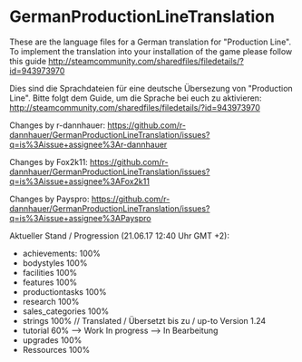 # GermanProductionLineTranslation

These are the language files for a German translation for "Production Line". To implement the translation into your installation of the game please follow this guide http://steamcommunity.com/sharedfiles/filedetails/?id=943973970

Dies sind die Sprachdateien für eine deutsche Übersezung von "Production Line". Bitte folgt dem Guide, um die Sprache bei euch zu aktivieren: http://steamcommunity.com/sharedfiles/filedetails/?id=943973970

Changes by r-dannhauer: https://github.com/r-dannhauer/GermanProductionLineTranslation/issues?q=is%3Aissue+assignee%3Ar-dannhauer

Changes by Fox2k11: https://github.com/r-dannhauer/GermanProductionLineTranslation/issues?q=is%3Aissue+assignee%3AFox2k11

Changes by Payspro: https://github.com/r-dannhauer/GermanProductionLineTranslation/issues?q=is%3Aissue+assignee%3APayspro

Aktueller Stand / Progression (21.06.17 12:40 Uhr GMT +2):
- achievements: 100%
- bodystyles 100%
- facilities 100%
- features 100%
- productiontasks 100%
- research 100%
- sales_categories 100%
- strings 100% // Translated / Übersetzt bis zu / up-to Version 1.24 
- tutorial 60% --> Work In progress --> In Bearbeitung 
- upgrades 100%
- Ressources 100% 
